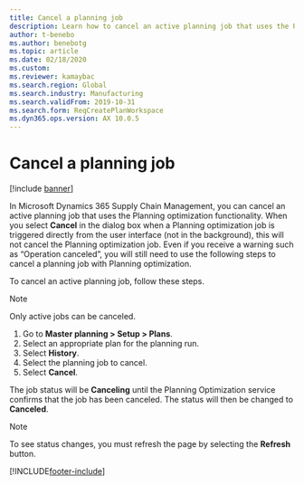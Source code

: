 ```yaml
---
title: Cancel a planning job
description: Learn how to cancel an active planning job that uses the Planning optimization functionality with a step-by-step process.
author: t-benebo
ms.author: benebotg
ms.topic: article
ms.date: 02/18/2020
ms.custom: 
ms.reviewer: kamaybac 
ms.search.region: Global
ms.search.industry: Manufacturing
ms.search.validFrom: 2019-10-31
ms.search.form: ReqCreatePlanWorkspace
ms.dyn365.ops.version: AX 10.0.5
---
```


# Cancel a planning job

[!include [banner](../../includes/banner.md)]

In Microsoft Dynamics 365 Supply Chain Management, you can cancel an active planning job that uses the Planning optimization functionality. When you select **Cancel** in the dialog box when a Planning optimization job is triggered directly from the user interface (not in the background), this will not cancel the Planning optimization job. Even if you receive a warning such as “Operation canceled”, you will still need to use the following steps to cancel a planning job with Planning optimization.

To cancel an active planning job, follow these steps.

> [!NOTE]
> Only active jobs can be canceled.

1. Go to **Master planning \> Setup \> Plans**.
2. Select an appropriate plan for the planning run.
3. Select **History**.
4. Select the planning job to cancel.
5. Select **Cancel**.

The job status will be **Canceling** until the Planning Optimization service confirms that the job has been canceled. The status will then be changed to **Canceled**.

> [!NOTE]
> To see status changes, you must refresh the page by selecting the **Refresh** button.


[!INCLUDE[footer-include](../../../includes/footer-banner.md)]